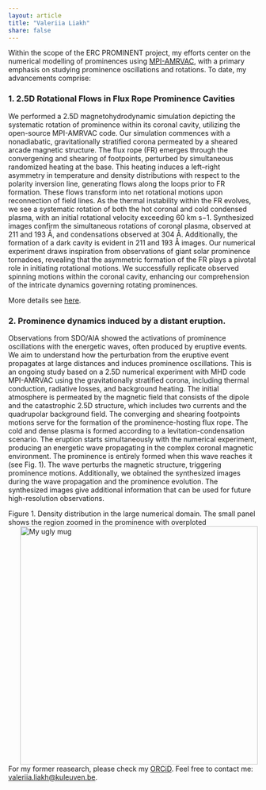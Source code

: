 ```yaml
---
layout: article
title: "Valeriia Liakh"
share: false
---
```


Within the scope of the ERC PROMINENT project, my efforts center on the numerical modelling of prominences using [MPI-AMRVAC](http://amrvac.org), with a primary emphasis on studying prominence oscillations and rotations. To date, my advancements comprise:
 
 
### 1. 2.5D Rotational Flows in Flux Rope Prominence Cavities
 
 We performed a 2.5D magnetohydrodynamic simulation depicting the systematic rotation of prominence within its coronal cavity, utilizing the open-source MPI-AMRVAC code. Our simulation commences with a nonadiabatic, gravitationally stratified corona permeated by a sheared arcade magnetic structure. The flux rope (FR) emerges through the convergening and shearing of footpoints, perturbed by simultaneous randomized heating at the base. This heating induces a left–right asymmetry in temperature and density distributions with respect to the polarity inversion line, generating flows along the loops prior to FR formation. These flows transform into net rotational motions upon reconnection of field lines. As the thermal instability within the FR evolves, we see a systematic rotation of both the hot coronal and cold condensed plasma, with an initial rotational velocity exceeding 60 km s−1.
Synthesized images confirm the simultaneous rotations of coronal plasma, observed at 211 and 193 Å, and condensations observed at 304 Å. Additionally, the formation of a dark cavity is evident in 211 and 193 Å images. Our numerical experiment draws inspiration from observations of giant solar prominence tornadoes, revealing that the asymmetric formation of the FR plays a pivotal role in initiating rotational motions. We successfully replicate observed spinning motions within the coronal cavity, enhancing our comprehension of the intricate dynamics governing rotating prominences.
 
 More details see [here](https://iopscience.iop.org/article/10.3847/2041-8213/acea78/pdf).

### 2. Prominence dynamics induced by a distant eruption.
 
Observations from SDO/AIA showed the activations of prominence oscillations with the energetic waves, often produced by eruptive events. We aim to understand how the perturbation from the eruptive event propagates at large distances and induces prominence oscillations. This is an ongoing study based on a 2.5D numerical experiment with MHD code MPI-AMRVAC using the gravitationally stratified corona, including thermal conduction, radiative losses, and background heating. The initial atmosphere is permeated by the magnetic field that consists of the dipole and the catastrophic 2.5D structure, which includes two currents and the quadrupolar background field. The converging and shearing footpoints motions serve for the formation of the prominence-hosting flux rope. The cold and dense plasma is formed according to a levitation-condensation scenario. The eruption starts simultaneously with the numerical experiment, producing an energetic wave propagating in the complex coronal magnetic environment. The prominence is entirely formed when this wave reaches it (see Fig. 1). The wave perturbs the magnetic structure, triggering prominence motions. Additionally, we obtained the synthesized images during the wave propagation and the prominence evolution. The synthesized images give additional information that can be used for future high-resolution observations.

Figure 1. Density distribution in the large numerical domain. The small panel shows the region zoomed in the prominence with overploted
<img src="{{ site.url }}/images/prominence_remote_triggering.png" width="2632" alt="My ugly mug" style="float: right; padding-left: 2.5rem; width: 30rem">	
  

For my former reasearch, please check my [ORCiD](https://orcid.org/0000-0002-9570-8145). Feel free to contact me: [valeriia.liakh@kuleuven.be](mailto:valeriia.liakh@kuleuven.be).




